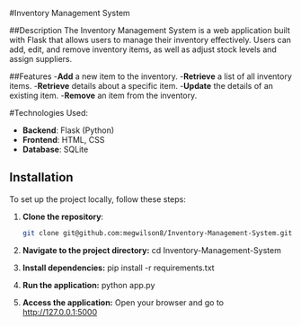 #Inventory Management System

##Description 
The Inventory Management System is a web application built with Flask that allows users to manage their inventory effectively. 
Users can add, edit, and remove inventory items, as well as adjust stock levels and assign suppliers.

##Features
-**Add** a new item to the inventory.
-**Retrieve** a list of all inventory items.
-**Retrieve** details about a specific item.
-**Update** the details of an existing item.
-**Remove** an item from the inventory.

#Technologies Used:
- **Backend**: Flask (Python)
- **Frontend**: HTML, CSS
- **Database**: SQLite

## Installation

To set up the project locally, follow these steps:

1. **Clone the repository**:
   ```bash
   git clone git@github.com:megwilson8/Inventory-Management-System.git
   
2. **Navigate to the project directory:**
   cd Inventory-Management-System
   
4. **Install dependencies:**
   pip install -r requirements.txt

5. **Run the application:**
   python app.py

6. **Access the application:**
   Open your browser and go to http://127.0.0.1:5000
